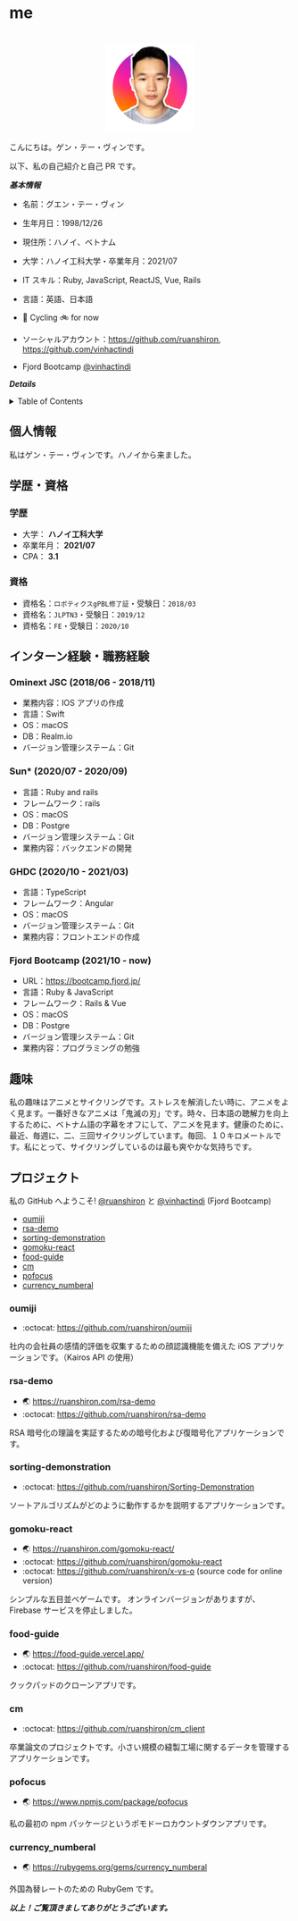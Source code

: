 # me

<br/>
<div align="center">
  <a href="https://ruanshiron.com">
    <img src="images/me.jpg" alt="Me" width="160" height="160">
  </a>
</div>

こんにちは。ゲン・テー・ヴィンです。

以下、私の自己紹介と自己 PR です。

**_基本情報_**

- 名前：グエン・テー・ヴィン
- 生年月日：1998/12/26
- 現住所：ハノイ、ベトナム
- 大学：ハノイ工科大学・卒業年月：2021/07
- IT スキル：Ruby, JavaScript, ReactJS, Vue, Rails
- 言語：英語、日本語
- :tada: Cycling 🚲 for now

- ソーシャルアカウント：https://github.com/ruanshiron, https://github.com/vinhactindi
- Fjord Bootcamp [@vinhactindi](https://bootcamp.fjord.jp/users/1270)

**_Details_**

<details>
  <summary>Table of Contents</summary>
  <ol>
    <li>
      <a href="#personal">個人情報</a>
    </li>
    <li>
      <a href="#education">学歴・資格</a>
      <ul>
        <li><a href="#university">大学</a></li>
        <li><a href="#qualifications">資格</a></li>
      </ul>
    </li>
    <li>
      <a href="#intern-and-work">インターン経験・職務経験</a>
      <ul>
        <li><a href="#ominext-jsc-201806---201811">Ominext JSC (2018/06 - 2018/11)</a></li>
        <li><a href="#sun-202007---202009">Sun* (2020/07 - 2020/09)</a></li>
        <li><a href="#ghdc-202010---202103">GHDC (2020/10 - 2021/03)</a></li>
        <li><a href="#fjord-bootcamp-202110---now">Fjord Bootcamp (2021/10 - 現在)</a></li>
      </ul>
    </li>
    <li><a href="#hobbies">趣味</a></li>
    <li><a href="#projects">プロジェクト</a></li>
  </ol>
</details>

## 個人情報

私はゲン・テー・ヴィンです。ハノイから来ました。

## 学歴・資格

### 学歴

- 大学： **ハノイ工科大学**
- 卒業年月： **2021/07**
- CPA： **3.1**

### 資格

- 資格名：`ロボティクスgPBL修了証`・受験日：`2018/03`
- 資格名：`JLPTN3`・受験日：`2019/12`
- 資格名：`FE`・受験日：`2020/10`

## インターン経験・職務経験

### Ominext JSC (2018/06 - 2018/11)

- 業務内容：IOS アプリの作成
- 言語：Swift
- OS：macOS
- DB：Realm.io
- バージョン管理システーム：Git

### Sun\* (2020/07 - 2020/09)

- 言語：Ruby and rails
- フレームワーク：rails
- OS：macOS
- DB：Postgre
- バージョン管理システーム：Git
- 業務内容：バックエンドの開発

### GHDC (2020/10 - 2021/03)

- 言語：TypeScript
- フレームワーク：Angular
- OS：macOS
- バージョン管理システーム：Git
- 業務内容：フロントエンドの作成

### Fjord Bootcamp (2021/10 - now)

- URL：https://bootcamp.fjord.jp/
- 言語：Ruby & JavaScript
- フレームワーク：Rails & Vue
- OS：macOS
- DB：Postgre
- バージョン管理システーム：Git
- 業務内容：プログラミングの勉強

## 趣味

私の趣味はアニメとサイクリングです。ストレスを解消したい時に、アニメをよく見ます。一番好きなアニメは「鬼滅の刃」です。時々、日本語の聴解力を向上するために、ベトナム語の字幕をオフにして、アニメを見ます。健康のために、最近、毎週に、二、三回サイクリングしています。毎回、１０キロメートルです。私にとって、サイクリングしているのは最も爽やかな気持ちです。

## プロジェクト

私の GitHub へようこそ! [@ruanshiron](https://github.com/ruanshiron) と [@vinhactindi](https://github.com/vinhactindi) (Fjord Bootcamp)

- [oumiji](#oumiji)
- [rsa-demo](#rsa-demo)
- [sorting-demonstration](#sorting-demonstration)
- [gomoku-react](#sorting-demonstration)
- [food-guide](#sorting-demonstration)
- [cm](#cm)
- [pofocus](#pofocus)
- [currency_numberal](#pofocus)

### oumiji

- :octocat: https://github.com/ruanshiron/oumiji

社内の会社員の感情的評価を収集するための顔認識機能を備えた iOS アプリケーションです。（Kairos API の使用）

### rsa-demo

- :earth_asia: https://ruanshiron.com/rsa-demo
- :octocat: https://github.com/ruanshiron/rsa-demo

RSA 暗号化の理論を実証するための暗号化および復暗号化アプリケーションです。

### sorting-demonstration

- :octocat: https://github.com/ruanshiron/Sorting-Demonstration

ソートアルゴリズムがどのように動作するかを説明するアプリケーションです。

### gomoku-react

- :earth_asia: https://ruanshiron.com/gomoku-react/
- :octocat: https://github.com/ruanshiron/gomoku-react
- :octocat: https://github.com/ruanshiron/x-vs-o (source code for online version)

シンプルな五目並べゲームです。 オンラインバージョンがありますが、Firebase サービスを停止しました。

### food-guide

- :earth_asia: https://food-guide.vercel.app/
- :octocat: https://github.com/ruanshiron/food-guide

クックパッドのクローンアプリです。

### cm

- :octocat: https://github.com/ruanshiron/cm_client

卒業論文のプロジェクトです。小さい規模の縫製工場に関するデータを管理するアプリケーションです。

### pofocus

- :earth_asia: https://www.npmjs.com/package/pofocus

私の最初の npm パッケージというポモドーロカウントダウンアプリです。

### currency_numberal

- :earth_asia: https://rubygems.org/gems/currency_numberal

外国為替レートのための RubyGem です。

**_以上！ご覧頂きましてありがとうございます。_**
